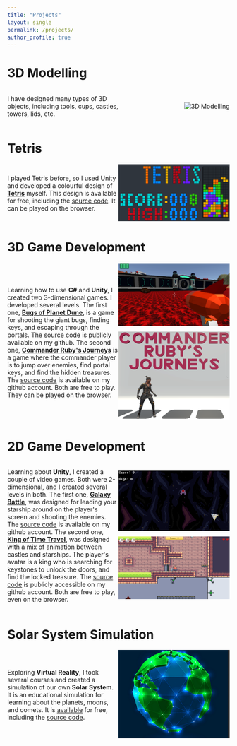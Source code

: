 ```yaml
---
title: "Projects"
layout: single
permalink: /projects/
author_profile: true
---
```

3D Modelling
============
<div style="display: flex; align-items: center;">
  <div style="flex: 1;">
    <p>I have designed many types of 3D objects, including tools, cups, castles, towers, lids, etc.</p>
  </div>
  <div style="flex: 1; text-align: right;">
    <img src="/assets/images/" alt="3D Modelling">
  </div>
</div>

Tetris
======
<div style="display: flex; align-items: center;">
  <div style="flex: 1;">
    <p>I played Tetris before, so I used Unity and developed a colourful design of <strong><a href="https://captain-garneto.itch.io/tetris-coursera">Tetris</a></strong> myself. This design is available for free, including the <a href="https://github.com/crispruby/CSharp-Unity-Tetris">source code</a>. It can be played on the browser.</p>
  </div>
  <div style="flex: 1; text-align: right;">
    <img src="/assets/images/Tetris.png" alt="Tetris">
  </div>
</div>

3D Game Development
===================
<div style="display: flex; align-items: center;">
  <div style="flex: 1;">
<p>Learning how to use <strong>C#</strong> and <strong>Unity</strong>, I created two 3-dimensional games. I developed several levels. The first one, <a href="https://captain-garneto.itch.io/bugs-of-planet-dune"><strong>Bugs of Planet Dune</strong></a>, is a game for shooting the giant bugs, finding keys, and escaping through the portals. The <a href="https://github.com/crispruby/CSharp-Unity-Bugs-of-Planet-Dune">source code</a> is publicly available on my github. The second one, <a href="https://captain-garneto.itch.io/commander"><strong>Commander Ruby's Journeys</strong></a> is a game where the commander player is to jump over enemies, find portal keys, and find the hidden treasures. The <a href="https://github.com/crispruby/CSharp-Unity-Commander-Ruby-on-Journey">source code</a> is available on my github account. Both are free to play. They can be played on the browser.</p>
  </div>
  <div style="flex: 1; text-align: right;">
    <img src="/assets/images/Dune.png" alt="Bugs of Planet Dune" style="margin-bottom: 10px;">
    <img src="/assets/images/Ruby.png" alt="Commander Ruby's Journeys">
  </div>
</div>

2D Game Development
===================
<div style="display: flex; align-items: center;">
  <div style="flex: 1;">
    <p>Learning about <strong>Unity</strong>, I created a couple of video games. Both were 2-dimensional, and I created several levels in both. The first one, <a href="https://captain-garneto.itch.io/galaxy-battle"><strong>Galaxy Battle</strong></a>, was designed for leading your starship around on the player's screen and shooting the enemies. The <a href="https://github.com/crispruby/CSharp-Unity-Space-Blaster">source code</a> is available on my github account. The second one, <a href="https://captain-garneto.itch.io/king-of-time-travel"><strong>King of Time Travel</strong></a>, was designed with a mix of animation between castles and starships. The player's avatar is a king who is searching for keystones to unlock the doors, and find the locked treasure. The <a href="https://github.com/crispruby/CSharp-Unity-King-of-Time-Travel">source code</a> is publicly accessible on my github account. Both are free to play, even on the browser.</p>
  </div>
  <div style="flex: 1; text-align: right;">
    <img src="/assets/images/Galaxy Battle.png" alt="Galaxy Battle" style="margin-bottom: 10px;">
    <img src="/assets/images/King.png" alt="King of Time Travel">
  </div>
</div>

Solar System Simulation
=======================
<div style="display: flex; align-items: center;">
  <div style="flex: 1;">
    <p>Exploring <strong>Virtual Reality</strong>, I took several courses and created a simulation of our own <strong>Solar System</strong>. It is an educational simulation for learning about the planets, moons, and comets. It is <a href="https://captain-garneto.itch.io/solar-system-simulator">available</a> for free, including the <a href="https://github.com/crispruby/CSharp-Unity-Virtual-Solar-System">source code</a>.</p>
  </div>
  <div style="flex: 1; text-align: right;">
    <img src="/assets/images/Earth.png" alt="Solar System Simulation">
  </div>
</div>

